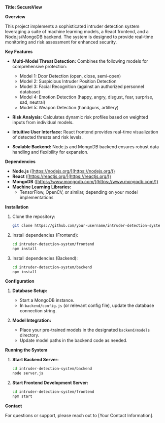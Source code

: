 **Title: SecureView**

**Overview**

This project implements a sophisticated intruder detection system leveraging a suite of machine learning models, a React frontend, and a Node.js/MongoDB backend. The system is designed to provide real-time monitoring and risk assessment for enhanced security.

**Key Features**

* **Multi-Model Threat Detection:** Combines the following models for comprehensive protection:
    * Model 1: Door Detection (open, close, semi-open)
    * Model 2: Suspicious Intruder Position Detection
    * Model 3: Facial Recognition (against an authorized personnel database)
    * Model 4: Emotion Detection (happy, angry, disgust, fear, surprise, sad, neutral)
    * Model 5: Weapon Detection (handguns, artillery)

* **Risk Analysis:** Calculates dynamic risk profiles based on weighted inputs from individual models.
* **Intuitive User Interface:** React frontend provides real-time visualization of detected threats and risk levels.
* **Scalable Backend:** Node.js and MongoDB backend ensures robust data handling and flexibility for expansion.

**Dependencies**

* **Node.js** ([https://nodejs.org/](https://nodejs.org/))
* **React** ([https://reactjs.org/](https://reactjs.org/))
* **MongoDB** ([https://www.mongodb.com/](https://www.mongodb.com/))
* **Machine Learning Libraries:**
    * TensorFlow, OpenCV, or similar, depending on your model implementations 

**Installation**

1. Clone the repository:
   ```bash
   git clone https://github.com/your-username/intruder-detection-system.git
   ```

2. Install dependencies (Frontend):
   ```bash
   cd intruder-detection-system/frontend
   npm install
   ```

3. Install dependencies (Backend):
   ```bash
   cd intruder-detection-system/backend
   npm install
   ```

**Configuration**

1. **Database Setup:**
    * Start a MongoDB instance.
    * In `backend/config.js` (or relevant config file), update the database connection string.

2. **Model Integration:**
    * Place your pre-trained models in the designated `backend/models` directory.
    * Update model paths in the backend code as needed.

**Running the System**

1. **Start Backend Server:**
   ```bash
   cd intruder-detection-system/backend
   node server.js 
   ```

2. **Start Frontend Development Server:**
   ```bash
   cd intruder-detection-system/frontend 
   npm start 
   ```

**Contact**

For questions or support, please reach out to [Your Contact Information]. 
